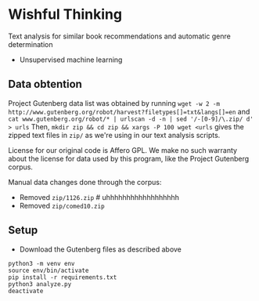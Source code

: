 # Wishful Thinking

Text analysis for similar book recommendations and automatic genre
determination
- Unsupervised machine learning

## Data obtention
Project Gutenberg data list was obtained by running
`wget -w 2 -m http://www.gutenberg.org/robot/harvest?filetypes[]=txt&langs[]=en`
and `cat www.gutenberg.org/robot/* | urlscan -d -n | sed '/-[0-9]/\.zip/
d' > urls`
Then, `mkdir zip && cd zip && xargs -P 100 wget <urls` gives the zipped
text files in `zip/` as we're using in our text analysis scripts.

License for our original code is Affero GPL.
We make no such warranty about the license for data used by this
program, like the Project Gutenberg corpus.

Manual data changes done through the corpus:
- Removed `zip/1126.zip` # uhhhhhhhhhhhhhhhhhh
- Removed `zip/comed10.zip`
## Setup

- Download the Gutenberg files as described above
```
python3 -m venv env
source env/bin/activate
pip install -r requirements.txt
python3 analyze.py
deactivate
```
